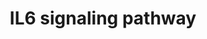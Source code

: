 ---
annotations:
- id: PW:0000512
  parent: signaling pathway
  type: Pathway Ontology
  value: Interleukin mediated signaling pathway
- id: PW:0000516
  parent: regulatory pathway
  type: Pathway Ontology
  value: interleukin-6 signaling pathway
authors:
- A.Pandey
- MaintBot
- Khanspers
- MartijnVanIersel
- NetPath
- Christine Chichester
- Mkutmon
- Joppe014
- Zari
- Susan
- L Dupuis
- Egonw
- Eweitz
citedin:
- link: PMC8431385
  title: Investigating the Molecular Processes behind the Cell-Specific Toxicity Response
    to Titanium Dioxide Nanobelts (2021)
- link: PMC7339012
  title: Hematopoietic stem-cell senescence and myocardial repair - Coronary artery
    disease genotype/phenotype analysis of post-MI myocardial regeneration response
    induced by CABG/CD133+ bone marrow hematopoietic stem cell treatment in RCT PERFECT
    Phase 3 (2020)
- link: PMC9519890
  title: 'Tissue-specific pathway activities: A retrospective analysis in COVID-19
    patients (2022)'
communities:
- CPTAC
- PancCanNet
- PancCanNet
description: 'IL-6 is a pleiotropic cytokine with important role in immune regulation,
  hematopoiesis, inflammation and oncogenesis. IL-6-type cytokines exert their action
  via the signal transducer gp130 that associates with IL6R in a cooperative manner
  to form a hexameric signal transducing complex, capable of activating the down stream
  mediators of this signaling pathway. This mechanism of signal transduction is shared
  by other members of the IL-6 type cytokines like IL-11, leukaemia inhibitory factor,
  oncostatin M, ciliary neurotrophic factor and cardiotrophin-1 that use gp130 as
  a common subunit of the signal transducing complex. IL-6 stimulation leads to the
  activation of JAK/STAT pathway. Both STAT1 and STAT3 are phosphorylated and are
  able to form homo- and heterodimers after activation leading to their nuclear localization
  and subsequent regulation of transcription of respective target genes. SHP-2 is
  one of the ubiquitous tyrosine phosphatases and IL-6 stimulation leads to the SHP2-dependent
  activation of MAPKs, it also links the Grb2-SOS complex and Gab1 to gp130. Phosphorylated
  Gab1 acts as an adapter and is involved in the indirect association of SHP-2 and
  PI-3 kinase. Downstream activation of Vav1, Rac-1 and MAP2K4 is necessary for the
  IL-6-mediated STAT3 phosphorylation and transactivation to accomplish its effects.
  STAT3 is also phosphorylated by PKCD and it causes inhibition of STAT3 DNA binding
  and transcriptional activity. PTPN11 and SOCS3 exert inhibitory function and thus
  lead to down regulation of the signaling cascade.  Please access this pathway at
  [http://www.netpath.org/netslim/IL_6_pathway.html NetSlim] database.  If you use
  this pathway, please cite the following paper: Kandasamy, K., Mohan, S. S., Raju,
  R., Keerthikumar, S., Kumar, G. S. S., Venugopal, A. K., Telikicherla, D., Navarro,
  J. D., Mathivanan, S., Pecquet, C., Gollapudi, S. K., Tattikota, S. G., Mohan, S.,
  Padhukasahasram, H., Subbannayya, Y., Goel, R., Jacob, H. K. C., Zhong, J., Sekhar,
  R., Nanjappa, V., Balakrishnan, L., Subbaiah, R., Ramachandra, Y. L., Rahiman, B.
  A., Prasad, T. S. K., Lin, J., Houtman, J. C. D., Desiderio, S., Renauld, J., Constantinescu,
  S. N., Ohara, O., Hirano, T., Kubo, M., Singh, S., Khatri, P., Draghici, S., Bader,
  G. D., Sander, C., Leonard, W. J. and Pandey, A. (2010). NetPath: A public resource
  of curated signal transduction pathways. <i>Genome Biology</i>. 11:R3.  Proteins
  on this pathway have targeted assays available via the [https://assays.cancer.gov/available_assays?wp_id=WP364
  CPTAC Assay Portal]'
last-edited: 2023-04-21
ndex: 40d4c867-8b60-11eb-9e72-0ac135e8bacf
organisms:
- Homo sapiens
redirect_from:
- /index.php/Pathway:WP364
- /instance/WP364
- /instance/WP364_r126289
revision: r126289
schema-jsonld:
- '@context': https://schema.org/
  '@id': https://wikipathways.github.io/pathways/WP364.html
  '@type': Dataset
  creator:
    '@type': Organization
    name: WikiPathways
  description: 'IL-6 is a pleiotropic cytokine with important role in immune regulation,
    hematopoiesis, inflammation and oncogenesis. IL-6-type cytokines exert their action
    via the signal transducer gp130 that associates with IL6R in a cooperative manner
    to form a hexameric signal transducing complex, capable of activating the down
    stream mediators of this signaling pathway. This mechanism of signal transduction
    is shared by other members of the IL-6 type cytokines like IL-11, leukaemia inhibitory
    factor, oncostatin M, ciliary neurotrophic factor and cardiotrophin-1 that use
    gp130 as a common subunit of the signal transducing complex. IL-6 stimulation
    leads to the activation of JAK/STAT pathway. Both STAT1 and STAT3 are phosphorylated
    and are able to form homo- and heterodimers after activation leading to their
    nuclear localization and subsequent regulation of transcription of respective
    target genes. SHP-2 is one of the ubiquitous tyrosine phosphatases and IL-6 stimulation
    leads to the SHP2-dependent activation of MAPKs, it also links the Grb2-SOS complex
    and Gab1 to gp130. Phosphorylated Gab1 acts as an adapter and is involved in the
    indirect association of SHP-2 and PI-3 kinase. Downstream activation of Vav1,
    Rac-1 and MAP2K4 is necessary for the IL-6-mediated STAT3 phosphorylation and
    transactivation to accomplish its effects. STAT3 is also phosphorylated by PKCD
    and it causes inhibition of STAT3 DNA binding and transcriptional activity. PTPN11
    and SOCS3 exert inhibitory function and thus lead to down regulation of the signaling
    cascade.  Please access this pathway at [http://www.netpath.org/netslim/IL_6_pathway.html
    NetSlim] database.  If you use this pathway, please cite the following paper:
    Kandasamy, K., Mohan, S. S., Raju, R., Keerthikumar, S., Kumar, G. S. S., Venugopal,
    A. K., Telikicherla, D., Navarro, J. D., Mathivanan, S., Pecquet, C., Gollapudi,
    S. K., Tattikota, S. G., Mohan, S., Padhukasahasram, H., Subbannayya, Y., Goel,
    R., Jacob, H. K. C., Zhong, J., Sekhar, R., Nanjappa, V., Balakrishnan, L., Subbaiah,
    R., Ramachandra, Y. L., Rahiman, B. A., Prasad, T. S. K., Lin, J., Houtman, J.
    C. D., Desiderio, S., Renauld, J., Constantinescu, S. N., Ohara, O., Hirano, T.,
    Kubo, M., Singh, S., Khatri, P., Draghici, S., Bader, G. D., Sander, C., Leonard,
    W. J. and Pandey, A. (2010). NetPath: A public resource of curated signal transduction
    pathways. <i>Genome Biology</i>. 11:R3.  Proteins on this pathway have targeted
    assays available via the [https://assays.cancer.gov/available_assays?wp_id=WP364
    CPTAC Assay Portal]'
  keywords:
  - A2M
  - AGT
  - AKT1
  - BAD
  - BCL2L1
  - CREBBP
  - CRP
  - EP300
  - GAB1
  - GRB2
  - GSK3B
  - HCK
  - HDAC1
  - IL6
  - IL6R
  - IL6ST
  - IRF1
  - JAK1
  - JAK2
  - JUNB
  - MAP2K1
  - MAP2K2
  - MAP2K4
  - MAP3K7
  - MAPK1
  - MAPK3
  - NCOA1
  - NLK
  - PIK3R1
  - PIK3R2
  - PRDM1
  - PRKCD
  - PTPN11
  - RAC1
  - RPS6KB1
  - SHC1
  - SOCS3
  - SOS1
  - STAT1
  - STAT3
  - TIMP1
  - TYK2
  - VAV1
  - VIP
  license: CC0
  name: IL6 signaling pathway
seo: CreativeWork
title: IL6 signaling pathway
wpid: WP364
---